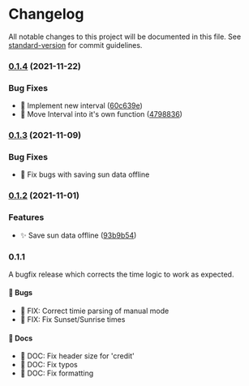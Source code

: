 # Changelog

All notable changes to this project will be documented in this file. See [standard-version](https://github.com/conventional-changelog/standard-version) for commit guidelines.

### [0.1.4](https://github.com/selfire1/obsidian-luna-dark-mode/compare/0.1.3...0.1.4) (2021-11-22)


### Bug Fixes

* 🐛 Implement new interval ([60c639e](https://github.com/selfire1/obsidian-luna-dark-mode/commit/60c639e3e0ec60fcc9805dc256e380903a5fff5f))
* 🐛 Move Interval into it's own function ([4798836](https://github.com/selfire1/obsidian-luna-dark-mode/commit/479883658e2b828448daf0aa3e89b2104bebdf3a))

### [0.1.3](https://github.com/selfire1/obsidian-luna-dark-mode/compare/0.1.2...0.1.3) (2021-11-09)


### Bug Fixes

* 🐛 Fix bugs with saving sun data offline

### [0.1.2](https://github.com/selfire1/obsidian-luna-dark-mode/compare/0.1.1...0.1.2) (2021-11-01)


### Features

* ✨ Save sun data offline ([93b9b54](https://github.com/selfire1/obsidian-luna-dark-mode/commit/93b9b543493a6108e131bd10371d2fc5d4a513c0))

### 0.1.1
A bugfix release which corrects the time logic to work as expected.

#### 🐛 Bugs
- 🐛 FIX: Correct timie parsing of manual mode
- 🐛 FIX: Fix Sunset/Sunrise times

#### 📝 Docs
- 📝 DOC: Fix header size for 'credit'
- 📝 DOC: Fix typos
- 📝 DOC: Fix formatting